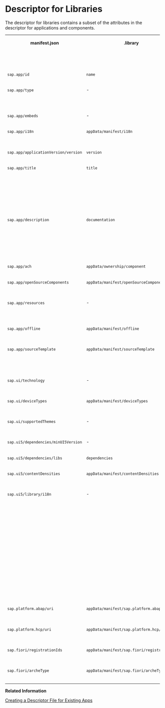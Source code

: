 <!-- loiob229914587444025be986d81dcc77303 -->

# Descriptor for Libraries

The descriptor for libraries contains a subset of the attributes in the descriptor for applications and components.


<table>
<tr>
<th valign="top">

manifest.json



</th>
<th valign="top">

.library



</th>
<th valign="top">

Available for SAPUI5 distribution libraries?



</th>
<th valign="top">

Comment



</th>
</tr>
<tr>
<td valign="top">

 `sap.app/id` 



</td>
<td valign="top">

 `name` 



</td>
<td valign="top">

![YES](../02_Read-Me-First/images/Checked_Okay_3929e46.png)



</td>
<td valign="top">



</td>
</tr>
<tr>
<td valign="top">

 `sap.app/type` 



</td>
<td valign="top">

\-



</td>
<td valign="top">

![YES](../02_Read-Me-First/images/Checked_Okay_3929e46.png)



</td>
<td valign="top">

Generated with value `library` 



</td>
</tr>
<tr>
<td valign="top">

 `sap.app/embeds` 



</td>
<td valign="top">

\-



</td>
<td valign="top">

![YES](../02_Read-Me-First/images/Checked_Okay_3929e46.png)



</td>
<td valign="top">

Generated



</td>
</tr>
<tr>
<td valign="top">

 `sap.app/i18n` 



</td>
<td valign="top">

 `appData/manifest/i18n` 



</td>
<td valign="top">

![NO](images/Cancel_dfb38de.png)



</td>
<td valign="top">

New in `.library` 



</td>
</tr>
<tr>
<td valign="top">

 `sap.app/applicationVersion/version` 



</td>
<td valign="top">

 `version` 



</td>
<td valign="top">

![YES](../02_Read-Me-First/images/Checked_Okay_3929e46.png)



</td>
<td valign="top">



</td>
</tr>
<tr>
<td valign="top">

 `sap.app/title` 



</td>
<td valign="top">

 `title` 



</td>
<td valign="top">

![YES](../02_Read-Me-First/images/Checked_Okay_3929e46.png)



</td>
<td valign="top">

Text symbol syntax with leading curly brackets \(`{{`\) and trailing curly brackets \(`}}`\); new in `.library` 



</td>
</tr>
<tr>
<td valign="top">

 `sap.app/description` 



</td>
<td valign="top">

 `documentation` 



</td>
<td valign="top">

![YES](../02_Read-Me-First/images/Checked_Okay_3929e46.png)



</td>
<td valign="top">

Text symbol syntax with leading curly brackets \(`{{`\) and trailing curly brackets \(`}}`\)



</td>
</tr>
<tr>
<td valign="top">

 `sap.app/ach` 



</td>
<td valign="top">

 `appData/ownership/component` 



</td>
<td valign="top">

![YES](../02_Read-Me-First/images/Checked_Okay_3929e46.png)



</td>
<td valign="top">



</td>
</tr>
<tr>
<td valign="top">

 `sap.app/openSourceComponents` 



</td>
<td valign="top">

 `appData/manifest/openSourceComponents` 



</td>
<td valign="top">

![NO](images/Cancel_dfb38de.png)



</td>
<td valign="top">

New in `.library` 



</td>
</tr>
<tr>
<td valign="top">

 `sap.app/resources` 



</td>
<td valign="top">

\-



</td>
<td valign="top">

![YES](../02_Read-Me-First/images/Checked_Okay_3929e46.png)



</td>
<td valign="top">

Generated with value `resources.json` 



</td>
</tr>
<tr>
<td valign="top">

 `sap.app/offline` 



</td>
<td valign="top">

 `appData/manifest/offline` 



</td>
<td valign="top">

![YES](../02_Read-Me-First/images/Checked_Okay_3929e46.png)



</td>
<td valign="top">

New in `.library` 



</td>
</tr>
<tr>
<td valign="top">

 `sap.app/sourceTemplate` 



</td>
<td valign="top">

 `appData/manifest/sourceTemplate` 



</td>
<td valign="top">

![NO](images/Cancel_dfb38de.png)



</td>
<td valign="top">

New in `.library`, to be filled by SAP Web IDE only



</td>
</tr>
<tr>
<td valign="top">

 `sap.ui/technology` 



</td>
<td valign="top">

\-



</td>
<td valign="top">

![YES](../02_Read-Me-First/images/Checked_Okay_3929e46.png)



</td>
<td valign="top">

Generated with value `UI5` 



</td>
</tr>
<tr>
<td valign="top">

 `sap.ui/deviceTypes` 



</td>
<td valign="top">

 `appData/manifest/deviceTypes` 



</td>
<td valign="top">

![NO](images/Cancel_dfb38de.png)



</td>
<td valign="top">

New in `.library` 



</td>
</tr>
<tr>
<td valign="top">

 `sap.ui/supportedThemes` 



</td>
<td valign="top">

\-



</td>
<td valign="top">

![YES](../02_Read-Me-First/images/Checked_Okay_3929e46.png)



</td>
<td valign="top">

Generated and merged



</td>
</tr>
<tr>
<td valign="top">

 `sap.ui5/dependencies/minUI5Version` 



</td>
<td valign="top">

\-



</td>
<td valign="top">

![YES](../02_Read-Me-First/images/Checked_Okay_3929e46.png)



</td>
<td valign="top">

Generated



</td>
</tr>
<tr>
<td valign="top">

 `sap.ui5/dependencies/libs` 



</td>
<td valign="top">

 `dependencies` 



</td>
<td valign="top">

![YES](../02_Read-Me-First/images/Checked_Okay_3929e46.png)



</td>
<td valign="top">



</td>
</tr>
<tr>
<td valign="top">

 `sap.ui5/contentDensities` 



</td>
<td valign="top">

 `appData/manifest/contentDensities` 



</td>
<td valign="top">

![NO](images/Cancel_dfb38de.png)



</td>
<td valign="top">

New in `.library` 



</td>
</tr>
<tr>
<td valign="top">

 `sap.ui5/library/i18n` 



</td>
<td valign="top">

\-



</td>
<td valign="top">

![YES](../02_Read-Me-First/images/Checked_Okay_3929e46.png)



</td>
<td valign="top">

Determines whether the library contains an i18n resource. Value can be either a boolean, a string, or an object. For more information, see [Descriptor for Applications, Components, and Libraries \(manifest.json\)](descriptor-for-applications-components-and-libraries-manifest-json-be0cf40.md) and [Terminologies](terminologies-eba8d25.md).



</td>
</tr>
<tr>
<td valign="top">

 `sap.platform.abap/uri` 



</td>
<td valign="top">

 `appData/manifest/sap.platform.abap/uri` 



</td>
<td valign="top">

![NO](images/Cancel_dfb38de.png)



</td>
<td valign="top">

New in `.library` 



</td>
</tr>
<tr>
<td valign="top">

 `sap.platform.hcp/uri` 



</td>
<td valign="top">

 `appData/manifest/sap.platform.hcp/uri` 



</td>
<td valign="top">

![NO](images/Cancel_dfb38de.png)



</td>
<td valign="top">

New in `.library` 



</td>
</tr>
<tr>
<td valign="top">

 `sap.fiori/registrationIds` 



</td>
<td valign="top">

 `appData/manifest/sap.fiori/registrationId` 



</td>
<td valign="top">

![NO](images/Cancel_dfb38de.png)



</td>
<td valign="top">

New in `.library` 



</td>
</tr>
<tr>
<td valign="top">

 `sap.fiori/archeType` 



</td>
<td valign="top">

 `appData/manifest/sap.fiori/archeType` 



</td>
<td valign="top">

![NO](images/Cancel_dfb38de.png)



</td>
<td valign="top">

New in `.library` 



</td>
</tr>
</table>

**Related Information**  


[Creating a Descriptor File for Existing Apps](creating-a-descriptor-file-for-existing-apps-3a9baba.md "Detailed description of the steps needed to create a descriptor V2 for applications file for an existing transactional app created by the customer based on SAP Fiori.")

